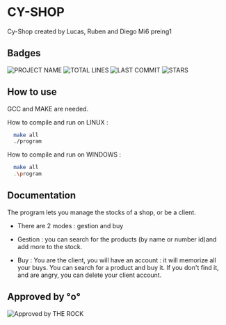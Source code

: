 
# CY-SHOP

Cy-Shop created by Lucas, Ruben and Diego
Mi6 preing1


## Badges
![PROJECT NAME](https://img.shields.io/badge/PROJECT%20NAME-CY--SHOP-green/?style=for-the-badge&logo=appveyor) ![TOTAL LINES](https://img.shields.io/badge/TOTAL%20LINES-840-yellowgreen/?style=for-the-badge&logo=appveyor)  ![LAST COMMIT](https://img.shields.io/github/commit-activity/y/lucasjmr/CyShop?style=for-the-badge)   ![STARS](https://img.shields.io/github/stars/lucasjmr/CyShop?style=for-the-badge)




## How to use
GCC and MAKE are needed.

How to compile and run on LINUX : 

```bash
  make all
  ./program
```
How to compile and run on WINDOWS :
```bash
  make all
  .\program
```
## Documentation

The program lets you manage the stocks of a shop, or be a client. 
- There are 2 modes : gestion and buy

- Gestion : you can search for the products (by name or number id)and add more to the stock. 
- Buy : You are the client, you will have an account : it will memorize all your buys. You can search for a product and buy it. If you don't find it, and are angry, you can delete your client account. 



## Approved by °o°

![Approved by THE ROCK](https://i.imgur.com/CxFMN2w.png)
